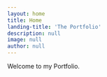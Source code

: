```yaml
---
layout: home
title: Home
landing-title: 'The Portfolio'
description: null
image: null
author: null
---
```


Welcome to my Portfolio.
